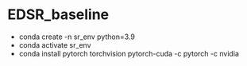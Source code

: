 # EDSR_baseline
- conda create -n sr_env python=3.9
- conda activate sr_env
- conda install pytorch torchvision pytorch-cuda -c pytorch -c nvidia